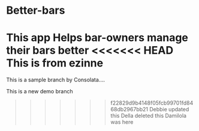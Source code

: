 # Better-bars
This app Helps bar-owners manage their bars better
<<<<<<< HEAD
This is from ezinne
=======
This is a sample branch by Consolata....

This is a new demo branch
>>>>>>> f22829d9b4148f05fcb99701fd8468db2967bb21
Debbie updated this
Della deleted this
Damilola was here
